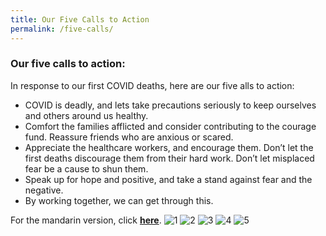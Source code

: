 ```yaml
---
title: Our Five Calls to Action
permalink: /five-calls/
---
```


### Our five calls to action:

In response to our first COVID deaths, here are our five alls to action:
- COVID is deadly, and lets take precautions seriously to keep ourselves and others around us healthy.
- Comfort the families afflicted and consider contributing to the courage fund. Reassure friends who are anxious or scared.
- Appreciate the healthcare workers, and encourage them. Don’t let the first deaths discourage them from their hard work. Don’t let misplaced fear be a cause to shun them. 
- Speak up for hope and positive, and take a stand against fear and the negative. 
- By working together, we can get through this.

For the mandarin version, click **[here](/five-calls-chi/)**. 
![1](/images/GUM-01/1.jpg)
![2](/images/GUM-01/2.jpg)
![3](/images/GUM-01/3.jpg)
![4](/images/GUM-01/4.jpg)
![5](/images/GUM-01/5.jpg)
